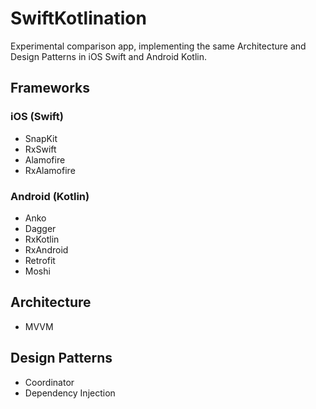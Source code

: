 # SwiftKotlination
Experimental comparison app, implementing the same Architecture and Design Patterns in iOS Swift and Android Kotlin.

## Frameworks

### iOS (Swift)

- SnapKit
- RxSwift
- Alamofire
- RxAlamofire

### Android (Kotlin)

- Anko
- Dagger
- RxKotlin
- RxAndroid
- Retrofit
- Moshi

## Architecture

- MVVM

## Design Patterns

- Coordinator
- Dependency Injection
